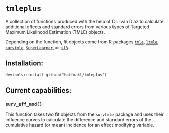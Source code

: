 # `tmleplus`

A collection of functions produced with the help of Dr. Iván Díaz to calculate additional effects and standard errors from various types of Targeted Maximum Likelihood Estimation (TMLE) objects.

Depending on the function, fit objects come from R packages [`tmle`](https://cran.r-project.org/web/packages/tmle/tmle.pdf), [`ltmle`](https://cran.r-project.org/web/packages/ltmle/ltmle.pdf), [`survtmle`](https://cran.r-project.org/web/packages/survtmle/survtmle.pdf), [`SuperLearner`](https://cran.r-project.org/web/packages/SuperLearner/SuperLearner.pdf), or [`sl3`](https://github.com/tlverse/sl3).

## Installation:

```devtools::install_github("hoffmakl/tmleplus")```

## Current capabilities:

### `surv_eff_mod()`

This function takes two fit objects from the `survtmle` package and uses their influence curves to calculate the difference and standard errors of the cumulative hazard (or mean) incidence for an effect modifying variable.

